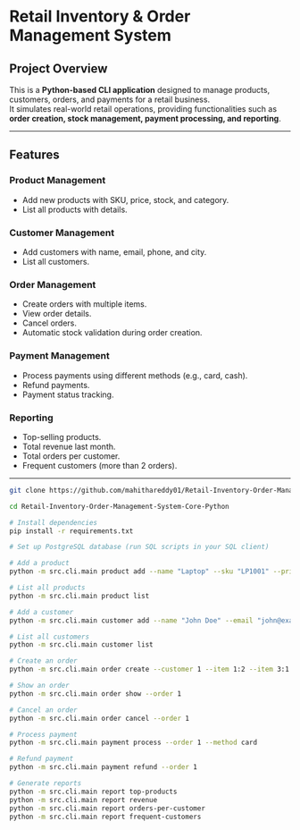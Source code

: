 # Retail Inventory & Order Management System

## Project Overview
This is a **Python-based CLI application** designed to manage products, customers, orders, and payments for a retail business.  
It simulates real-world retail operations, providing functionalities such as **order creation, stock management, payment processing, and reporting**.

---

## Features

### Product Management
- Add new products with SKU, price, stock, and category.
- List all products with details.

### Customer Management
- Add customers with name, email, phone, and city.
- List all customers.

### Order Management
- Create orders with multiple items.
- View order details.
- Cancel orders.
- Automatic stock validation during order creation.

### Payment Management
- Process payments using different methods (e.g., card, cash).
- Refund payments.
- Payment status tracking.

### Reporting
- Top-selling products.
- Total revenue last month.
- Total orders per customer.
- Frequent customers (more than 2 orders).

---


```bash
git clone https://github.com/mahithareddy01/Retail-Inventory-Order-Management-System-Core-Python.git

cd Retail-Inventory-Order-Management-System-Core-Python

# Install dependencies
pip install -r requirements.txt

# Set up PostgreSQL database (run SQL scripts in your SQL client)

# Add a product
python -m src.cli.main product add --name "Laptop" --sku "LP1001" --price 75000 --stock 10 --category "Electronics"

# List all products
python -m src.cli.main product list

# Add a customer
python -m src.cli.main customer add --name "John Doe" --email "john@example.com" --phone "1234567890" --city "Hyderabad"

# List all customers
python -m src.cli.main customer list

# Create an order
python -m src.cli.main order create --customer 1 --item 1:2 --item 3:1

# Show an order
python -m src.cli.main order show --order 1

# Cancel an order
python -m src.cli.main order cancel --order 1

# Process payment
python -m src.cli.main payment process --order 1 --method card

# Refund payment
python -m src.cli.main payment refund --order 1

# Generate reports
python -m src.cli.main report top-products
python -m src.cli.main report revenue
python -m src.cli.main report orders-per-customer
python -m src.cli.main report frequent-customers


